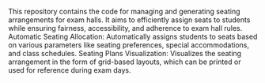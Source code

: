 This repository contains the code for managing and generating seating arrangements for exam halls. It aims to efficiently assign seats to students while ensuring fairness, accessibility, and adherence to exam hall rules.
Automatic Seating Allocation: Automatically assigns students to seats based on various parameters like seating preferences, special accommodations, and class schedules.
Seating Plans Visualization: Visualizes the seating arrangement in the form of grid-based layouts, which can be printed or used for reference during exam days.
